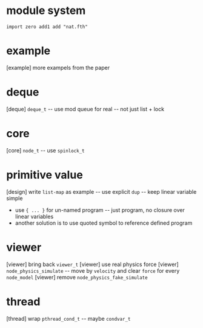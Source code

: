 # module system

```
import zero add1 add "nat.fth"
```

# example

[example] more exampels from the paper

# deque

[deque] `deque_t` -- use mod queue for real -- not just list + lock

# core

[core] `node_t` -- use `spinlock_t`

# primitive value

[design] write `list-map` as example -- use explicit `dup` -- keep linear variable simple

- use `{ ... }` for un-named program -- just program, no closure over linear variables
- another solution is to use quoted symbol to reference defined program

# viewer

[viewer] bring back `viewer_t`
[viewer] use real physics force
[viewer] `node_physics_simulate` -- move by `velocity` and clear `force` for every `node_model`
[viewer] remove `node_physics_fake_simulate`

# thread

[thread] wrap `pthread_cond_t` -- maybe `condvar_t`
